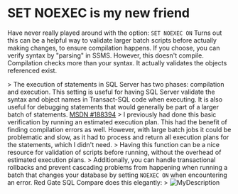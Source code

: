# SET NOEXEC is my new friend


Have never really played around with the option: `SET NOEXEC ON`
Turns out this can be a helpful way to validate larger batch scripts before actually making changes, to ensure compilation happens. If you choose, you can verify syntax by &#34;parsing&#34; in SSMS. However, this doesn&#39;t compile. Compilation checks more than your syntax. It actually validates the objects referenced exist.

&gt; The execution of statements in SQL Server has two phases: compilation and execution. This setting is useful for having SQL Server validate the syntax and object names in Transact-SQL code when executing. It is also useful for debugging statements that would generally be part of a larger batch of statements. [MSDN #188394](https://goo.gl/jg5RnU)
&gt; I previously had done this basic verification by running an estimated execution plan. This had the benefit of finding compilation errors as well. However, with large batch jobs it could be problematic and slow, as it had to process and return all execution plans for the statements, which I didn&#39;t need.
&gt; Having this function can be a nice resource for validation of scripts before running, without the overhead of estimated execution plans.
&gt; Additionally, you can handle transactional rollbacks and prevent cascading problems from happening when running a batch that changes your database by setting `NOEXEC ON` when encountering an error. Red Gate SQL Compare does this elegantly:
&gt; ![MyDescription](/images/2015.08.05_14h03m00s_026__ewrvo0.jpg)

